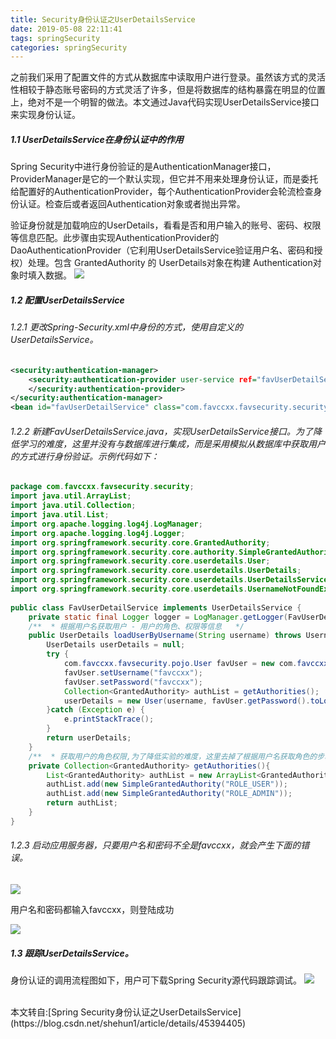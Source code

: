 ```yaml
---
title: Security身份认证之UserDetailsService
date: 2019-05-08 22:11:41
tags: springSecurity
categories: springSecurity
---
```

之前我们采用了配置文件的方式从数据库中读取用户进行登录。虽然该方式的灵活性相较于静态账号密码的方式灵活了许多，但是将数据库的结构暴露在明显的位置上，绝对不是一个明智的做法。本文通过Java代码实现UserDetailsService接口来实现身份认证。


##### 1.1 UserDetailsService在身份认证中的作用


Spring Security中进行身份验证的是AuthenticationManager接口，ProviderManager是它的一个默认实现，但它并不用来处理身份认证，而是委托给配置好的AuthenticationProvider，每个AuthenticationProvider会轮流检查身份认证。检查后或者返回Authentication对象或者抛出异常。


验证身份就是加载响应的UserDetails，看看是否和用户输入的账号、密码、权限等信息匹配。此步骤由实现AuthenticationProvider的DaoAuthenticationProvider（它利用UserDetailsService验证用户名、密码和授权）处理。包含 GrantedAuthority 的 UserDetails对象在构建 Authentication对象时填入数据。
![](https://fuzui.oss-cn-shenzhen.aliyuncs.com/img/20180406152002371.png)

##### 1.2 配置UserDetailsService

###### 1.2.1 更改Spring-Security.xml中身份的方式，使用自定义的UserDetailsService。
```xml
<security:authentication-manager> 
	<security:authentication-provider user-service ref="favUserDetailService">     
	</security:authentication-provider>
</security:authentication-manager>
<bean id="favUserDetailService" class="com.favccxx.favsecurity.security.FavUserDetailService" />
```

######  1.2.2 新建FavUserDetailsService.java，实现UserDetailsService接口。为了降低学习的难度，这里并没有与数据库进行集成，而是采用模拟从数据库中获取用户的方式进行身份验证。示例代码如下：
```java
package com.favccxx.favsecurity.security;
import java.util.ArrayList;
import java.util.Collection;
import java.util.List;
import org.apache.logging.log4j.LogManager;
import org.apache.logging.log4j.Logger;
import org.springframework.security.core.GrantedAuthority;
import org.springframework.security.core.authority.SimpleGrantedAuthority;
import org.springframework.security.core.userdetails.User;
import org.springframework.security.core.userdetails.UserDetails;
import org.springframework.security.core.userdetails.UserDetailsService;
import org.springframework.security.core.userdetails.UsernameNotFoundException;
 
public class FavUserDetailService implements UserDetailsService {
	private static final Logger logger = LogManager.getLogger(FavUserDetailService.class);  
	/**  * 根据用户名获取用户 - 用户的角色、权限等信息   */
	public UserDetails loadUserByUsername(String username) throws UsernameNotFoundException {      
		UserDetails userDetails = null;     
		try {           
			com.favccxx.favsecurity.pojo.User favUser = new com.favccxx.favsecurity.pojo.User();            
			favUser.setUsername("favccxx");        
			favUser.setPassword("favccxx");         
			Collection<GrantedAuthority> authList = getAuthorities();         
			userDetails = new User(username, favUser.getPassword().toLowerCase(),true,true,true,true,authList);     
		}catch (Exception e) {         
			e.printStackTrace();        
		}       
		return userDetails; 
	}
	/**  * 获取用户的角色权限,为了降低实验的难度，这里去掉了根据用户名获取角色的步骤     * @param    * @return   */ 
	private Collection<GrantedAuthority> getAuthorities(){        
		List<GrantedAuthority> authList = new ArrayList<GrantedAuthority>();       
		authList.add(new SimpleGrantedAuthority("ROLE_USER"));      
		authList.add(new SimpleGrantedAuthority("ROLE_ADMIN"));     
		return authList;    
	}
}

```

###### 1.2.3 启动应用服务器，只要用户名和密码不全是favccxx，就会产生下面的错误。

![](https://fuzui.oss-cn-shenzhen.aliyuncs.com/img/20180406152945823.png)

用户名和密码都输入favccxx，则登陆成功

![](https://fuzui.oss-cn-shenzhen.aliyuncs.com/img/20180406153002554.png)

##### 1.3 跟踪UserDetailsService。

身份认证的调用流程图如下，用户可下载Spring Security源代码跟踪调试。
![](https://fuzui.oss-cn-shenzhen.aliyuncs.com/img/20180406153020212.png)


<br>
本文转自:[Spring Security身份认证之UserDetailsService](https://blog.csdn.net/shehun1/article/details/45394405)
